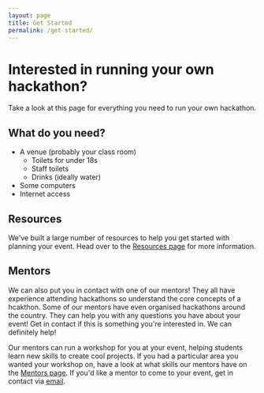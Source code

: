 ```yaml
---
layout: page
title: Get Started
permalink: /get-started/
---
```

# Interested in running your own hackathon?

Take a look at this page for everything you need to run your own hackathon.

## What do you need?

- A venue (probably your class room)
    - Toilets for under 18s
    - Staff toilets
    - Drinks (ideally water)
- Some computers
- Internet access

## Resources

We've built a large number of resources to help you get started with planning your event. Head over to the [Resources page](/resources/) for more information.

## Mentors

We can also put you in contact with one of our mentors! They all have experience attending hackathons so understand the core concepts of a hcakthon. Some of our mentors have even organised hackathons around the country. They can help you with any questions you have about your event!  Get in contact if this is something you're interested in. We can definitely help!

Our mentors can run a workshop for you at your event, helping students learn new skills to create cool projects. If you had a particular area you wanted your workshop on, have a look at what skills our mentors have on the [Mentors page](/mentor/). If you'd like a mentor to come to your event, get in contact via [email](mailto:hello@hackthonsforschools.com).
